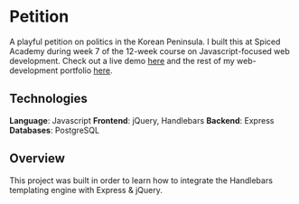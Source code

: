 # Petition
A playful petition on politics in the Korean Peninsula. I built this at Spiced Academy during week 7 of the 12-week course on Javascript-focused web development. Check out a live demo [here](https://aleesteele-petition.herokuapp.com/) and the rest of my web-development portfolio [here](https://github.com/aleesteele/portfolio).

## Technologies
**Language**: Javascript
**Frontend**: jQuery, Handlebars
**Backend**: Express
**Databases**: PostgreSQL

## Overview
This project was built in order to learn how to integrate the Handlebars templating engine with Express & jQuery.
